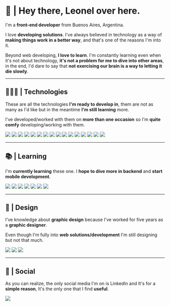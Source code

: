# 👋 | Hey there, Leonel over here. 

I'm a **front-end developer** from Buenos Aires, Argentina.

I love **developing solutions**. I've always believed in technology as a way of **making things work in a better way**, and that's one of the reasons I'm into it.

Beyond web developing, **I love to learn**. I'm constantly learning even when it's not about technology, **it's not a problem for me to dive into other areas**, in the end, I'd dare to say that **not exercising our brain is a way to letting it die slowly**.

----------

## 👨🏽‍💻 | Technologies

These are all the technologies **I'm ready to develop in**, them are not as many as I'd like but in the meantime **I'm still learning** more.

I've developed/worked with them on **more than one occasion** so I'm **quite comfy** developing/working with them.

![](https://img.shields.io/badge/HTML5-E34F26?style=for-the-badge&logo=html5&logoColor=white) ![](https://img.shields.io/badge/CSS3-1572B6?style=for-the-badge&logo=css3&logoColor=white) ![](https://img.shields.io/badge/Sass-CC6699?style=for-the-badge&logo=sass&logoColor=white) ![](https://img.shields.io/badge/Bootstrap-563D7C?style=for-the-badge&logo=bootstrap&logoColor=white) ![](https://img.shields.io/badge/Tailwind_CSS-38B2AC?style=for-the-badge&logo=tailwind-css&logoColor=white) ![](https://img.shields.io/badge/styled--components-DB7093?style=for-the-badge&logo=styled-components&logoColor=white) ![](https://img.shields.io/badge/Chakra--UI-319795?style=for-the-badge&logo=chakra-ui&logoColor=white) ![](https://img.shields.io/badge/JavaScript-323330?style=for-the-badge&logo=javascript&logoColor=F7DF1E) ![](https://img.shields.io/badge/React-20232A?style=for-the-badge&logo=react&logoColor=61DAFB) ![](https://img.shields.io/badge/React_Router-CA4245?style=for-the-badge&logo=react-router&logoColor=white) ![](https://img.shields.io/badge/firebase-ffca28?style=for-the-badge&logo=firebase&logoColor=black) ![](https://img.shields.io/badge/json-5E5C5C?style=for-the-badge&logo=json&logoColor=white) ![](https://img.shields.io/badge/GIT-E44C30?style=for-the-badge&logo=git&logoColor=white) ![](https://img.shields.io/badge/npm-CB3837?style=for-the-badge&logo=npm&logoColor=white) ![](https://img.shields.io/badge/Vite-B73BFE?style=for-the-badge&logo=vite&logoColor=FFD62E) ![](https://img.shields.io/badge/Postman-FF6C37?style=for-the-badge&logo=Postman&logoColor=white) 

----------

## 📚 | Learning

I'm **currently learning** these one. I **hope to dive more in backend** and **start mobile development**.

![](https://img.shields.io/badge/Node.js-339933?style=for-the-badge&logo=nodedotjs&logoColor=white) ![](https://img.shields.io/badge/Express.js-000000?style=for-the-badge&logo=express&logoColor=white) ![](https://img.shields.io/badge/MongoDB-4EA94B?style=for-the-badge&logo=mongodb&logoColor=white) ![](https://img.shields.io/badge/nestjs-E0234E?style=for-the-badge&logo=nestjs&logoColor=white) ![](https://img.shields.io/badge/TypeScript-007ACC?style=for-the-badge&logo=typescript&logoColor=white) ![](https://img.shields.io/badge/java-%23ED8B00.svg?style=for-the-badge&logo=java&logoColor=white) ![](https://img.shields.io/badge/c-%2300599C.svg?style=for-the-badge&logo=c&logoColor=white)

----------

## 🎨 | Design

I've knowledge about **graphic design** because I've worked for five years as a **graphic designer**.

Even though I'm fully into **web solutions/development** I'm still designing but not that much.

![](https://img.shields.io/badge/Adobe%20Illustrator-FF9A00?style=for-the-badge&logo=adobe%20illustrator&logoColor=white) ![](https://img.shields.io/badge/Adobe%20Photoshop-31A8FF?style=for-the-badge&logo=Adobe%20Photoshop&logoColor=black) ![](https://img.shields.io/badge/Figma-F24E1E?style=for-the-badge&logo=figma&logoColor=white)

----------

##  🎯 | Social

As you can realize, the only social media I'm on is LinkedIn and It's for a **simple reason**, It's the only one that I find **useful**.

[![](https://img.shields.io/badge/LinkedIn-0077B5?style=for-the-badge&logo=linkedin&logoColor=white)](https://www.linkedin.com/in/leonelombardo/)
